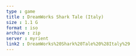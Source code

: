```yaml
---
type : game
title : DreamWorks Shark Tale (Italy)
size : 1.1 G
format : iso
archive : zip
server : myrient
link2 : DreamWorks%20Shark%20Tale%20%28Italy%29
---
```

